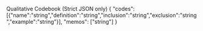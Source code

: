 Qualitative Codebook (Strict JSON only)
{
  "codes": [{"name":"string","definition":"string","inclusion":"string","exclusion":"string","example":"string"}],
  "memos": ["string"]
}
